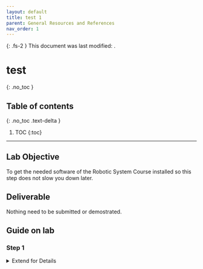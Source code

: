 ```yaml
---
layout: default
title: test 1
parent: General Resources and References
nav_order: 1
---
```


{: .fs-2 }
This document was last modified: <scr id="demo">.

<script>
let text = document.lastModified;
document.getElementById("demo").innerHTML = text;
site.last_edit_timestamp= text;
</script>

# test
{: .no_toc }

## Table of contents
{: .no_toc .text-delta }

1. TOC
{:toc}

---

## Lab Objective

To get the needed software of the Robotic System Course installed so this step does not slow you down later.

## Deliverable

Nothing need to be submitted or demostrated.

## Guide on lab

### Step 1
<details markup="block">
<summary>Extend for Details</summary>
start
start
start

start
start

start
start
start

start
start

start
start

</details>